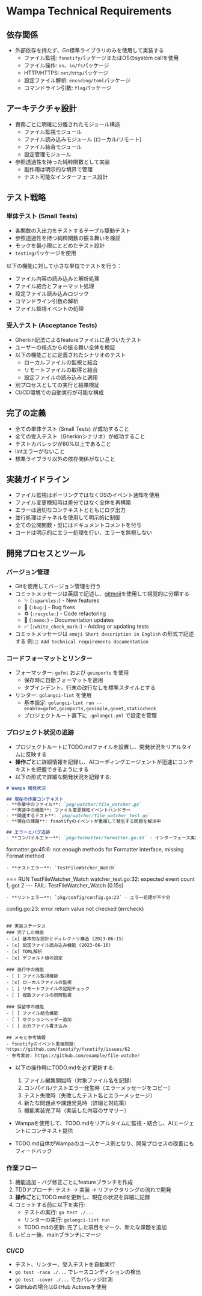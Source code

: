 # Wampa Technical Requirements

## 依存関係
- 外部依存を持たず、Go標準ライブラリのみを使用して実装する
  - ファイル監視: `fsnotify`パッケージまたはOSのsystem callを使用
  - ファイル操作: `os`、`io/fs`パッケージ
  - HTTP/HTTPS: `net/http`パッケージ
  - 設定ファイル解析: `encoding/toml`パッケージ
  - コマンドライン引数: `flag`パッケージ

## アーキテクチャ設計
- 責務ごとに明確に分離されたモジュール構造
  - ファイル監視モジュール
  - ファイル読み込みモジュール (ローカル/リモート)
  - ファイル結合モジュール
  - 設定管理モジュール
- 参照透過性を持った純粋関数として実装
  - 副作用は明示的な境界で管理
  - テスト可能なインターフェース設計

## テスト戦略

### 単体テスト (Small Tests)
- 各関数の入出力をテストするテーブル駆動テスト
- 参照透過性を持つ純粋関数の振る舞いを検証
- モックを最小限にとどめたテスト設計
- `testing`パッケージを使用

以下の機能に対して小さな単位でテストを行う：
- ファイル内容の読み込みと解析処理
- ファイル結合とフォーマット処理
- 設定ファイル読み込みロジック
- コマンドライン引数の解析
- ファイル監視イベントの処理

### 受入テスト (Acceptance Tests)
- Gherkin記法によるfeatureファイルに基づいたテスト
- ユーザーの視点からの振る舞い全体を検証
- 以下の機能ごとに定義されたシナリオのテスト
  - ローカルファイルの監視と結合
  - リモートファイルの取得と結合
  - 設定ファイルの読み込みと適用
- 別プロセスとしての実行と結果検証
- CI/CD環境での自動実行が可能な構成

## 完了の定義
- 全ての単体テスト (Small Tests) が成功すること
- 全ての受入テスト（Gherkinシナリオ）が成功すること
- テストカバレッジが80%以上であること
- lintエラーがないこと
- 標準ライブラリ以外の依存関係がないこと

## 実装ガイドライン
- ファイル監視はポーリングではなくOSのイベント通知を使用
- ファイル変更検知時は差分ではなく全体を再構築
- エラーは適切なコンテキストとともにログ出力
- 並行処理はチャネルを使用して明示的に制御
- 全ての公開関数・型にはドキュメントコメントを付与
- コードは明示的にエラー処理を行い、エラーを無視しない

## 開発プロセスとツール

### バージョン管理
- Gitを使用してバージョン管理を行う
- コミットメッセージは英語で記述し、[gitmoji](https://gitmoji.dev/)を使用して視覚的に分類する
  - ✨ (`:sparkles:`) - New features
  - 🐛 (`:bug:`) - Bug fixes
  - ♻️ (`:recycle:`) - Code refactoring
  - 📝 (`:memo:`) - Documentation updates
  - ✅ (`:white_check_mark:`) - Adding or updating tests
- コミットメッセージは `emoji Short description in English` の形式で記述する
  例: `📝 Add technical requirements documentation`

### コードフォーマットとリンター
- フォーマッター: `gofmt` および `goimports` を使用
  - 保存時に自動フォーマットを適用
  - タブインデント、行末の改行なしを標準スタイルとする
- リンター: `golangci-lint` を使用
  - 基本設定: `golangci-lint run --enable=gofmt,goimports,gosimple,govet,staticcheck`
  - プロジェクトルート直下に `.golangci.yml` で設定を管理

### プロジェクト状況の追跡
- プロジェクトルートにTODO.mdファイルを設置し、開発状況をリアルタイムに反映する
- **操作ごと**に詳細情報を記録し、AIコーディングエージェントが迅速にコンテキストを把握できるようにする
- 以下の形式で詳細な開発状況を記録する:

```markdown
# Wampa 開発状況

## 現在の作業コンテキスト
- **作業中のファイル**: `pkg/watcher/file_watcher.go`
- **実装中の機能**: ファイル変更検知イベントハンドラー
- **関連するテスト**: `pkg/watcher/file_watcher_test.go`
- **現在の課題**: fsnotifyのイベントが重複して発生する問題を解決中

## エラーとバグ追跡
- **コンパイルエラー**: `pkg/formatter/formatter.go:45` - インターフェース実装が不完全
  ```
  formatter.go:45:6: not enough methods for Formatter interface, missing Format method
  ```
- **テストエラー**: `TestFileWatcher_Watch`
  ```
  === RUN   TestFileWatcher_Watch
     watcher_test.go:32: expected event count 1, got 2
  --- FAIL: TestFileWatcher_Watch (0.15s)
  ```
- **リントエラー**: `pkg/config/config.go:23` - エラー処理が不十分
  ```
  config.go:23: error return value not checked (errcheck)
  ```

## 実装ステータス
### 完了した機能
- [x] 基本的な設計とディレクトリ構造 (2023-06-15)
- [x] 設定ファイル読み込み機能 (2023-06-16)
  - [x] TOML解析
  - [x] デフォルト値の設定

### 進行中の機能
- [ ] ファイル監視機能
  - [x] ローカルファイルの監視
  - [ ] リモートファイルの定期チェック
  - [ ] 複数ファイルの同時監視

### 保留中の機能
- [ ] ファイル結合機能
  - [ ] セクションヘッダー追加
  - [ ] 出力ファイル書き込み

## メモと参考情報
- fsnotifyのイベント重複問題: https://github.com/fsnotify/fsnotify/issues/62
- 参考実装: https://github.com/example/file-watcher
```

- 以下の操作時にTODO.mdを必ず更新する:
  1. ファイル編集開始時（対象ファイル名を記録）
  2. コンパイル/テストエラー発生時（エラーメッセージをコピー）
  3. テスト失敗時（失敗したテスト名とエラーメッセージ）
  4. 新たな問題点や課題発見時（詳細と対応策）
  5. 機能実装完了時（実装した内容のサマリー）
  
- Wampaを使用して、TODO.mdをリアルタイムに監視・結合し、AIエージェントにコンテキスト提供
- TODO.md自体がWampaのユースケース例となり、開発プロセスの改善にもフィードバック

### 作業フロー
1. 機能追加・バグ修正ごとにfeatureブランチを作成
2. TDDアプローチ: テスト → 実装 → リファクタリングの流れで開発
3. **操作ごと**にTODO.mdを更新し、現在の状況を詳細に記録
4. コミットする前に以下を実行:
   - テストの実行: `go test ./...`
   - リンターの実行: `golangci-lint run`
   - TODO.mdの更新: 完了した項目をマーク、新たな課題を追加
5. レビュー後、mainブランチにマージ

### CI/CD
- テスト、リンター、受入テストを自動実行
- `go test -race ./...` でレースコンディションの検出
- `go test -cover ./...` でカバレッジ計測
- GitHubの場合はGitHub Actionsを使用